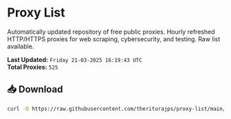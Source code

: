 # Proxy List

Automatically updated repository of free public proxies. Hourly refreshed HTTP/HTTPS proxies for web scraping, cybersecurity, and testing. Raw list available.

**Last Updated:** `Friday 21-03-2025 16:19:43 UTC`  
**Total Proxies:** `525`

## 📥 Download
```bash
curl -O https://raw.githubusercontent.com/theriturajps/proxy-list/main/proxies.txt
